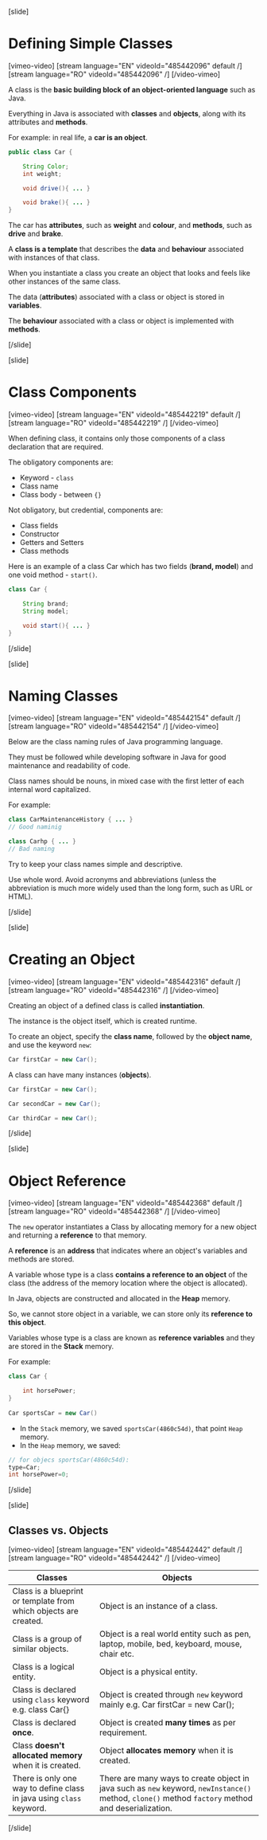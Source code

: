 [slide]

# Defining Simple Classes

[vimeo-video]
[stream language="EN" videoId="485442096" default /]
[stream language="RO" videoId="485442096"  /]
[/video-vimeo]

A class is the **basic building block of an object-oriented language** such as Java.

Everything in Java is associated with **classes** and **objects**, along with its attributes and **methods**. 

For example: in real life, a **car is an object**. 

```java
public class Car {

    String Color;
    int weight;

    void drive(){ ... }

    void brake(){ ... }
}
```

The car has **attributes**, such as **weight** and **colour**, and **methods**, such as **drive** and **brake**.

A **class is a template** that describes the **data** and **behaviour** associated with instances of that class.

When you instantiate a class you create an object that looks and feels like other instances of the same class. 

The data (**attributes**) associated with a class or object is stored in **variables**. 

The **behaviour** associated with a class or object is implemented with **methods**. 

[/slide]

[slide]

# Class Components

[vimeo-video]
[stream language="EN" videoId="485442219" default /]
[stream language="RO" videoId="485442219"  /]
[/video-vimeo]

When defining class, it contains only those components of a class declaration that are required.

The obligatory components are:

- Keyword - `class`
- Class name
- Class body - between `{}`

Not obligatory, but credential, components are:

- Class fields
- Constructor
- Getters and Setters
- Class methods

Here is an example of a class Car which has two fields (**brand, model**) and one void method - `start()`.

```java
class Car {

    String brand;
    String model;

    void start(){ ... }
}
```
[/slide]

[slide]
# Naming Classes

[vimeo-video]
[stream language="EN" videoId="485442154" default /]
[stream language="RO" videoId="485442154"  /]
[/video-vimeo]

Below are the class naming rules of Java programming language. 

They must be followed while developing software in Java for good maintenance and readability of code. 

Class names should be nouns, in mixed case with the first letter of each internal word capitalized. 

For example:

```java
class CarMaintenanceHistory { ... }
// Good naminig 
```

```java
class Carhp { ... }
// Bad naming
```

Try to keep your class names simple and descriptive. 

Use whole word. Avoid acronyms and abbreviations (unless the abbreviation is much more widely used than the long form, such as URL or HTML).

[/slide]

[slide]
# Creating an Object

[vimeo-video]
[stream language="EN" videoId="485442316" default /]
[stream language="RO" videoId="485442316"  /]
[/video-vimeo]

Creating an object of a defined class is called **instantiation**.

The instance is the object itself, which is created runtime.

To create an object, specify the **class name**, followed by the **object name**, and use the keyword `new`:

```java
Car firstCar = new Car();
```

A class can have many instances (**objects**).

```java
Car firstCar = new Car();

Car secondCar = new Car();

Car thirdCar = new Car();
```
[/slide]

[slide]
# Object Reference

[vimeo-video]
[stream language="EN" videoId="485442368" default /]
[stream language="RO" videoId="485442368"  /]
[/video-vimeo]

The `new` operator instantiates a Class by allocating memory for a new object and returning a **reference** to that memory. 

A **reference** is an **address** that indicates where an object's variables and methods are stored.

A variable whose type is a class **contains a reference to an object** of the class (the address of the memory location where the object is allocated).

In Java, objects are constructed and allocated in the **Heap** memory.

So, we cannot store object in a variable, we can store only its **reference to this object**.

Variables whose type is a class are known as **reference variables** and they are stored in the **Stack** memory.

For example:

```java
class Car {

    int horsePower;
}
    
Car sportsCar = new Car()
```
- In the `Stack` memory, we saved `sportsCar(4860c54d)`, that point `Heap` memory.
- In the `Heap` memory, we saved:
```java
// for objecs sportsCar(4860c54d):
type=Car;
int horsePower=0;
``` 

[/slide]

[slide]
## Classes vs. Objects

[vimeo-video]
[stream language="EN" videoId="485442442" default /]
[stream language="RO" videoId="485442442"  /]
[/video-vimeo]

| Classes | Objects |
| --- | --- |
| Class is a blueprint or template from which objects are created. | Object is an instance of a class. |
| Class is a group of similar objects. | Object is a real world entity such as pen, laptop, mobile, bed, keyboard, mouse, chair etc. |
| Class is a logical entity. | Object is a physical entity. |
| Class is declared using `class` keyword e.g. class Car{} | Object is created through `new` keyword mainly e.g. Car firstCar = new Car(); |
| Class is declared **once**. | Object is created **many times** as per requirement. | 
| Class **doesn't allocated memory** when it is created. | Object **allocates memory** when it is created. |
| There is only one way to define class in java using `class` keyword. | There are many ways to create object in java such as `new` keyword, `newInstance()` method, `clone()` method `factory` method and deserialization. |
[/slide]

